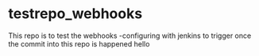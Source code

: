 # testrepo_webhooks
This repo is to test the webhooks -configuring with jenkins to trigger once the commit into this repo is happened
hello
